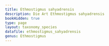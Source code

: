 ```yaml
---
title: Ethmostigmus sahyadrensis
description: Die Art Ethmostigmus sahyadrensis
bookHidden: true
type: page
layout: taxonomy_species
datafile: ethmostigmus_sahyadrensis
genus: Ethmostigmus
---
```


